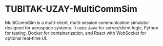 # TUBITAK-UZAY-MultiCommSim
MultiCommSim is a multi-client, multi-session communication simulator designed for aerospace systems. It uses Java for server/client logic, Python for testing, Docker for containerization, and React with WebSocket for optional real-time UI.
